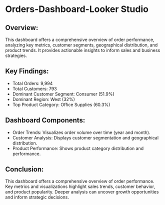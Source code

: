 # Orders-Dashboard-Looker Studio
## Overview:
This dashboard offers a comprehensive overview of order performance, analyzing key metrics, customer segments, geographical distribution, and product trends. It provides actionable insights to inform sales and business strategies.

## Key Findings:
* Total Orders: 9,994
* Total Customers: 793
* Dominant Customer Segment: Consumer (51.9%)
* Dominant Region: West (32%)
* Top Product Category: Office Supplies (60.3%)

## Dashboard Components:
* Order Trends: Visualizes order volume over time (year and month).
* Customer Analysis: Displays customer segmentation and geographical distribution.
* Product Performance: Shows product category distribution and performance.

 ## Conclusion:
This dashboard offers a comprehensive overview of order performance. Key metrics and visualizations highlight sales trends, customer behavior, and product popularity. Deeper analysis can uncover growth opportunities and inform strategic decisions.
